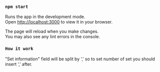 ### `npm start`

Runs the app in the development mode.\
Open [http://localhost:3000](http://localhost:3000) to view it in your browser.

The page will reload when you make changes.\
You may also see any lint errors in the console.

### `How it work`

"Set information" field will be split by ',' so to set number of set you should insert ',' after.
